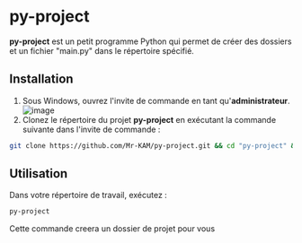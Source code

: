 # py-project

**py-project** est un petit programme Python qui permet de créer des dossiers et un fichier "main.py" dans le répertoire spécifié.

## Installation

1. Sous Windows, ouvrez l'invite de commande en tant qu'**administrateur**.
![image](https://user-images.githubusercontent.com/67423679/191192653-26d3975a-63fb-41ad-b64e-45f7269342c5.png)
2. Clonez le répertoire du projet **py-project** en exécutant la commande suivante dans l'invite de commande :

```bash
git clone https://github.com/Mr-KAM/py-project.git && cd "py-project" && app.bat
```

## Utilisation

Dans votre répertoire de travail, exécutez :

```bash 
py-project
```
Cette commande creera un dossier de projet pour vous